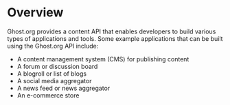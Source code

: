# Overview

Ghost.org provides a content API that enables developers to build various types
of applications and tools. Some example applications that can be built using
the Ghost.org API include:

- A content management system (CMS) for publishing content
- A forum or discussion board
- A blogroll or list of blogs
- A social media aggregator
- A news feed or news aggregator
- An e-commerce store

